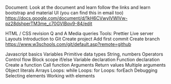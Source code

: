 
Document: Look at the document and learn follow the links and learn bootstrap and material UI  (you can find this in email too)
https://docs.google.com/document/d/1kH6CVwyIVWIVw-pz28dshperTM3me_c70GVIBqv9-84/edit


HTML / CSS revision Q and A
	Media queries
	Tools:
    Prettier
    Live server
Layouts
Introduction to Git 
	Create project
	Add first commit
	Create branch
https://www.w3schools.com/git/default.asp?remote=github


Javascript basics
	Variables
	Primitive data types
		String, numbers
	Operators
	Control flow
		Block scope
		if/else
		Variable declaration
	Function declaration
		Create a function
		Call function
		Arguments
		Return values
		Multiple arguments
	Object literals
	Arrays
Loops: while
Loops: for
Loops: forEach
Debugging
Selecting elements
Working with elements
